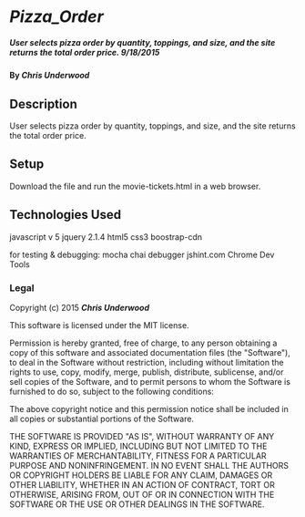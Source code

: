 # _Pizza_Order_

##### _User selects pizza order by quantity, toppings, and size, and the site returns the total order price. 9/18/2015_

#### By _**Chris Underwood**_

## Description

User selects pizza order by quantity, toppings, and size, and the site returns the total order price.


## Setup
Download the file and run the movie-tickets.html in a web browser.


## Technologies Used

javascript v 5
jquery 2.1.4
html5
css3
boostrap-cdn


for testing & debugging:
mocha
chai
debugger
jshint.com
Chrome Dev Tools


### Legal


Copyright (c) 2015 **_Chris Underwood_**

This software is licensed under the MIT license.

Permission is hereby granted, free of charge, to any person obtaining a copy
of this software and associated documentation files (the "Software"), to deal
in the Software without restriction, including without limitation the rights
to use, copy, modify, merge, publish, distribute, sublicense, and/or sell
copies of the Software, and to permit persons to whom the Software is
furnished to do so, subject to the following conditions:

The above copyright notice and this permission notice shall be included in
all copies or substantial portions of the Software.

THE SOFTWARE IS PROVIDED "AS IS", WITHOUT WARRANTY OF ANY KIND, EXPRESS OR
IMPLIED, INCLUDING BUT NOT LIMITED TO THE WARRANTIES OF MERCHANTABILITY,
FITNESS FOR A PARTICULAR PURPOSE AND NONINFRINGEMENT. IN NO EVENT SHALL THE
AUTHORS OR COPYRIGHT HOLDERS BE LIABLE FOR ANY CLAIM, DAMAGES OR OTHER
LIABILITY, WHETHER IN AN ACTION OF CONTRACT, TORT OR OTHERWISE, ARISING FROM,
OUT OF OR IN CONNECTION WITH THE SOFTWARE OR THE USE OR OTHER DEALINGS IN
THE SOFTWARE.
